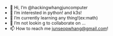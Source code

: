 - 👋 Hi, I’m @hackingwhangjuncomputer
- 👀 I’m interested in python! and k3s!
- 🌱 I’m currently learning any thing!(ex:math)
- 💞️ I’m not lookin g to collaborate on ...
- 📫 How to reach me junseopwhang@gmail.com!

<!---
hackingwhangjuncomputer/hackingwhangjuncomputer is a ✨ special ✨ repository because its `README.md` (this file) appears on your GitHub profile.
You can click the Preview link to take a look at your changes.
--->
